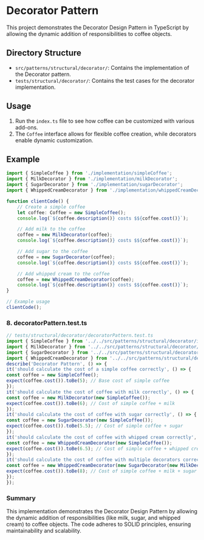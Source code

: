 # Decorator Pattern

This project demonstrates the Decorator Design Pattern in TypeScript by allowing the dynamic addition of responsibilities to coffee objects.

## Directory Structure
- `src/patterns/structural/decorator/`: Contains the implementation of the Decorator pattern.
- `tests/structural/decorator/`: Contains the test cases for the decorator implementation.

## Usage
1. Run the `index.ts` file to see how coffee can be customized with various add-ons.
2. The `Coffee` interface allows for flexible coffee creation, while decorators enable dynamic customization.

## Example
```ts
import { SimpleCoffee } from './implementation/simpleCoffee';
import { MilkDecorator } from './implementation/milkDecorator';
import { SugarDecorator } from './implementation/sugarDecorator';
import { WhippedCreamDecorator } from './implementation/whippedCreamDecorator';

function clientCode() {
    // Create a simple coffee
    let coffee: Coffee = new SimpleCoffee();
    console.log(`${coffee.description()} costs $${coffee.cost()}`);

    // Add milk to the coffee
    coffee = new MilkDecorator(coffee);
    console.log(`${coffee.description()} costs $${coffee.cost()}`);

    // Add sugar to the coffee
    coffee = new SugarDecorator(coffee);
    console.log(`${coffee.description()} costs $${coffee.cost()}`);

    // Add whipped cream to the coffee
    coffee = new WhippedCreamDecorator(coffee);
    console.log(`${coffee.description()} costs $${coffee.cost()}`);
}

// Example usage
clientCode();
```

### 8. decoratorPattern.test.ts
```ts
// tests/structural/decorator/decoratorPattern.test.ts
import { SimpleCoffee } from '../../src/patterns/structural/decorator/implementation/simpleCoffee';
import { MilkDecorator } from '../../src/patterns/structural/decorator/implementation/milkDecorator';
import { SugarDecorator } from '../../src/patterns/structural/decorator/implementation/sugarDecorator';
import { WhippedCreamDecorator } from '../../src/patterns/structural/decorator/implementation/whippedCreamDecorator';
describe('Decorator Pattern', () => {
it('should calculate the cost of a simple coffee correctly', () => {
const coffee = new SimpleCoffee();
expect(coffee.cost()).toBe(5); // Base cost of simple coffee
});
it('should calculate the cost of coffee with milk correctly', () => {
const coffee = new MilkDecorator(new SimpleCoffee());
expect(coffee.cost()).toBe(6); // Cost of simple coffee + milk
});
it('should calculate the cost of coffee with sugar correctly', () => {
const coffee = new SugarDecorator(new SimpleCoffee());
expect(coffee.cost()).toBe(5.5); // Cost of simple coffee + sugar
});
it('should calculate the cost of coffee with whipped cream correctly', () => {
const coffee = new WhippedCreamDecorator(new SimpleCoffee());
expect(coffee.cost()).toBe(6.5); // Cost of simple coffee + whipped cream
});
it('should calculate the cost of coffee with multiple decorators correctly', () => {
const coffee = new WhippedCreamDecorator(new SugarDecorator(new MilkDecorator(new SimpleCoffee())));
expect(coffee.cost()).toBe(8); // Cost of simple coffee + milk + sugar + whipped cream
});
});
```

### Summary
This implementation demonstrates the Decorator Design Pattern by allowing the dynamic addition of responsibilities (like milk, sugar, and whipped cream) to coffee objects. The code adheres to SOLID principles, ensuring maintainability and scalability.